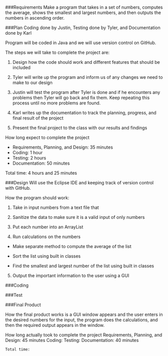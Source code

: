 
###Requirements
Make a program that takes in a set of numbers, computes the average, shows the smallest and largest numbers, and then outputs the numbers in ascending order.

###Plan
Coding done by Justin, Testing done by Tyler, and Documentation done by Karl

Program will be coded in Java and we will use version control on GitHub. 

The steps we will take to complete the project are:
1.	Design how the code should work and different features that should be included

2.	Tyler will write up the program and inform us of any changes we need to make to our design

3.	Justin will test the program after Tyler is done and if he encounters any problems then Tyler will go back and fix them. Keep repeating this process until no more problems are found. 

4.	Karl writes up the documentation to track the planning, progress, and final result of the project

5.	Present the final project to the class with our results and findings

How long expect to complete the project
*	Requirements, Planning, and Design: 35 minutes
*	Coding: 1 hour
*	Testing: 2 hours
* Documentation: 50 minutes


Total time: 4 hours and 25 minutes

###Design
Will use the Eclipse IDE and keeping track of version control with GitHub.

How the program should work:

1. Take in input numbers from a text file that 

2. Sanitize the data to make sure it is a valid input of only numbers

3. Put each number into an ArrayList 

4. Run calculations on the numbers

  * Make separate method to compute the average of the list

  * Sort the list using built in classes

  * Find the smallest and largest number of the list using built in classes

5. Output the important information to the user using a GUI

###Coding

###Test

###Final Product

How the final product works is a GUI window appears and the user enters in the desired numbers for the input, the program does the calculations, and then the required output appears in the window.

How long actually took to complete the project
	Requirements, Planning, and Design: 45 minutes
	Coding: 
	Testing: 
	Documentation: 40 minutes

	Total time: 

